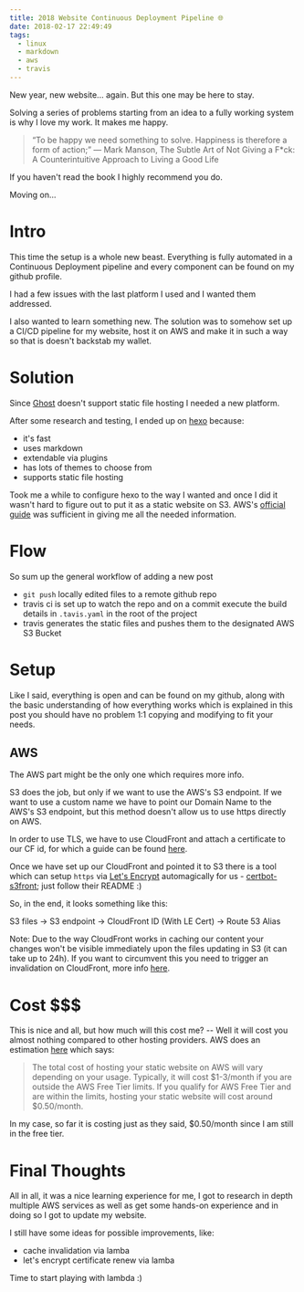 ```yaml
---
title: 2018 Website Continuous Deployment Pipeline 🌐
date: 2018-02-17 22:49:49
tags:
  - linux
  - markdown
  - aws
  - travis
---
```


New year, new website... again. But this one may be here to stay. 

Solving a series of problems starting from an idea to a fully working system is why I love my work. It makes me happy.

<!-- more -->

> “To be happy we need something to solve. Happiness is therefore a form of action;”
― Mark Manson, The Subtle Art of Not Giving a F*ck: A Counterintuitive Approach to Living a Good Life

If you haven't read the book I highly recommend you do.

Moving on...

# Intro

This time the setup is a whole new beast. Everything is fully automated in a Continuous Deployment pipeline and every component can be found on my github profile.

I had a few issues with the last platform I used and I wanted them addressed.

I also wanted to learn something new. The solution was to somehow set up a CI/CD pipeline for my website, host it on AWS and make it in such a way so that is doesn't backstab my wallet.

# Solution

Since [Ghost](https://damir.tech/i-switched-to-markdown/#Ghost-Setup) doesn't support static file hosting I needed a new platform.

After some research and testing, I ended up on [hexo](https://hexo.io) because:

- it's fast
- uses markdown
- extendable via plugins
- has lots of themes to choose from
- supports static file hosting

Took me a while to configure hexo to the way I wanted and once I did it wasn't hard to figure out to put it as a static website on S3. AWS's [official guide](https://docs.aws.amazon.com/AmazonS3/latest/dev/website-hosting-custom-domain-walkthrough.html) was sufficient in giving me all the needed information.

# Flow

So sum up the general workflow of adding a new post

- `git push` locally edited files to a remote github repo
- travis ci is set up to watch the repo and on a commit execute the build details in `.tavis.yaml` in the root of the project
- travis generates the static files and pushes them to the designated AWS S3 Bucket

# Setup

Like I said, everything is open and can be found on my github, along with the basic understanding of how everything works which is explained in this post you should have no problem 1:1 copying and modifying to fit your needs.

## AWS

The AWS part might be the only one which requires more info.

S3 does the job, but only if we want to use the AWS's S3 endpoint.
If we want to use a custom name we have to point our Domain Name to the AWS's S3 endpoint, but this method doesn't allow us to use https directly on AWS.

In order to use TLS, we have to use CloudFront and attach a certificate to our CF id, for which a guide can be found [here](https://docs.aws.amazon.com/AmazonS3/latest/dev/website-hosting-cloudfront-walkthrough.html).

Once we have set up our CloudFront and pointed it to S3 there is a tool which can setup `https` via [Let's Encrypt](https://letsencrypt.org) automagically for us - [certbot-s3front](https://github.com/dlapiduz/certbot-s3front); just follow their README :)

So, in the end, it looks something like this:

S3 files -> S3 endpoint -> CloudFront ID (With LE Cert) -> Route 53 Alias

Note: Due to the way CloudFront works in caching our content your changes won't be visible immediately upon the files updating in S3 (it can take up to 24h). If you want to circumvent this you need to trigger an invalidation on CloudFront, more info [here](https://docs.aws.amazon.com/AmazonCloudFront/latest/DeveloperGuide/Invalidation.html).

# Cost $$$

This is nice and all, but how much will this cost me? 
-- Well it will cost you almost nothing compared to other hosting providers. AWS does an estimation [here](https://aws.amazon.com/getting-started/projects/host-static-website/) which says:

> The total cost of hosting your static website on AWS will vary depending on your usage. Typically, it will cost $1-3/month if you are outside the AWS Free Tier limits. If you qualify for AWS Free Tier and are within the limits, hosting your static website will cost around $0.50/month.

In my case, so far it is costing just as they said, $0.50/month since I am still in the free tier.

# Final Thoughts

All in all, it was a nice learning experience for me, I got to research in depth multiple AWS services as well as get some hands-on experience and in doing so I got to update my website.

I still have some ideas for possible improvements, like:

- cache invalidation via lamba
- let's encrypt certificate renew via lamba

Time to start playing with lambda :)